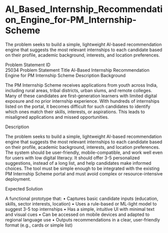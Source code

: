# Al_Based_Internship_Recommendation_Engine_for-PM_Internship-Scheme
 The problem seeks to build a simple, lightweight AI-based recommendation engine that suggests the most relevant internships to each candidate based on their profile, academic background, interests, and location preferences. 


Problem Statement ID	
25034
Problem Statement Title	
Al-Based Internship Recommendation Engine for PM Internship Scheme
Description	
Background

The PM Internship Scheme receives applications from youth across India, including rural areas, tribal districts, urban slums, and remote colleges. Many of these candidates are first-generation learners with limited digital exposure and no prior internship experience. With hundreds of internships listed on the portal, it becomes difficult for such candidates to identify which ones match their skills, interests, or aspirations. This leads to misaligned applications and missed opportunities.

Description

The problem seeks to build a simple, lightweight AI-based recommendation engine that suggests the most relevant internships to each candidate based on their profile, academic background, interests, and location preferences. The system should be user-friendly, mobile-compatible, and work well even for users with low digital literacy. It should offer 3-5 personalized suggestions, instead of a long list, and help candidates make informed choices. The tool must be simple enough to be integrated with the existing PM Internship Scheme portal and must avoid complex or resource-intensive deployment.

Expected Solution

A functional prototype that:
• Captures basic candidate inputs (education, skills, sector interests, location)
• Uses a rule-based or ML-light model to suggest 3-5 top internships
• Has a simple, intuitive UI with minimal text and visual cues
• Can be accessed on mobile devices and adapted to regional language use
• Outputs recommendations in a clear, user-friendly format (e.g., cards or simple list)
